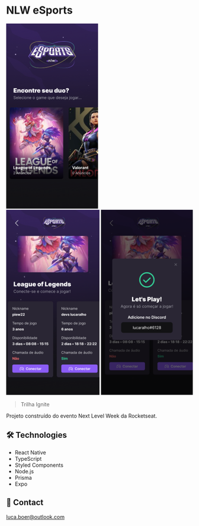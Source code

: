 
# NLW eSports

<span align="center">
    <img height="500" src="./.github/home.png">
    <img height="500" src="./.github/game.png">
    <img height="500" src="./.github/discord.png">
</span>

<br>

> Trilha Ignite

Projeto construído do evento Next Level Week da Rocketseat.

## 🛠 Technologies

- React Native
- TypeScript
- Styled Components
- Node.js
- Prisma
- Expo

## 💛 Contact

luca.boer@outlook.com
